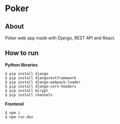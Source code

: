 # Poker

## About
Poker web app made with Django, REST API and React.
## How to run
**Python libraries**
```
$ pip install django
$ pip install djangorestframework
$ pip install django-webpack-loader
$ pip install django-cors-headers
$ pip install bcrypt
$ pip install channels
```

**Frontend**
```
$ npm i
$ npm run dev
```